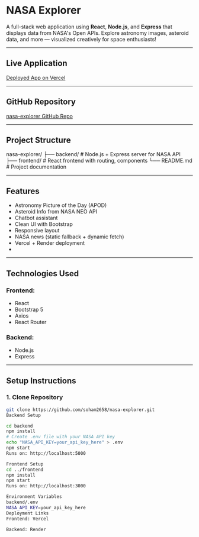 # NASA Explorer

A full-stack web application using **React**, **Node.js**, and **Express** that displays data from NASA's Open APIs. Explore astronomy images, asteroid data, and more — visualized creatively for space enthusiasts!

---

## Live Application

[Deployed App on Vercel](https://nasa-explorer-zeta-six.vercel.app/)

---

## GitHub Repository

[nasa-explorer GitHub Repo](https://github.com/soham2658/nasa-explorer)

---

## Project Structure

nasa-explorer/
├── backend/ # Node.js + Express server for NASA API
├── frontend/ # React frontend with routing, components
└── README.md # Project documentation

---

## Features

- Astronomy Picture of the Day (APOD)
- Asteroid Info from NASA NEO API
- Chatbot assistant
- Clean UI with Bootstrap
- Responsive layout
- NASA news (static fallback + dynamic fetch)
- Vercel + Render deployment
- 
---

## Technologies Used

### Frontend:
- React
- Bootstrap 5
- Axios
- React Router

### Backend:
- Node.js
- Express

---

## Setup Instructions

### 1. Clone Repository

```bash
git clone https://github.com/soham2658/nasa-explorer.git
Backend Setup

cd backend
npm install
# Create .env file with your NASA API key
echo "NASA_API_KEY=your_api_key_here" > .env
npm start
Runs on: http://localhost:5000

Frontend Setup
cd ../frontend
npm install
npm start
Runs on: http://localhost:3000

Environment Variables
backend/.env
NASA_API_KEY=your_api_key_here
Deployment Links
Frontend: Vercel

Backend: Render

